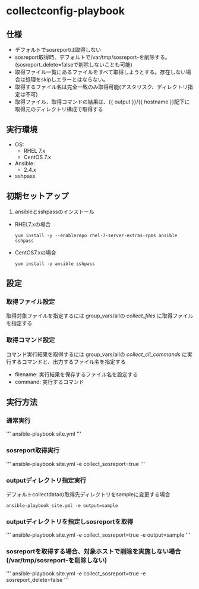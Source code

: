 # collectconfig-playbook

## 仕様

- デフォルトでsosreportは取得しない
- sosreport取得時、デフォルトで/var/tmp/sosreport-を削除する。(sosreport_delete=falseで削除しないことも可能)
- 取得ファイル一覧にあるファイルをすべて取得しようとする。存在しない場合は処理をskipしエラーとはならない。
- 取得するファイル名は完全一致のみ取得可能(アスタリスク、ディレクトリ指定は不可)
- 取得ファイル、取得コマンドの結果は、{{ output }}/{{ hostname }}配下に取得元のディレクトリ構成で取得する

## 実行環境

- OS:
  - RHEL 7.x
  - CentOS 7.x
- Ansible:
  - 2.4.x
- sshpass

## 初期セットアップ

1. ansibleとsshpassのインストール

  - RHEL7.xの場合
    ```
    yum install -y --enablerepo rhel-7-server-extras-rpms ansible sshpass
    ```

  - CentOS7.xの場合
    ```
    yum install -y ansible sshpass
    ```

## 設定

### 取得ファイル設定

取得対象ファイルを指定するには
group_vars/allの *collect_files* に取得ファイルを指定する

### 取得コマンド設定

コマンド実行結果を取得するには
group_vars/allの *collect_cli_commands* に実行するコマンドと、出力するファイル名を指定する

- filename: 実行結果を保存するファイル名を設定する
- command: 実行するコマンド

## 実行方法

### 通常実行

'''
ansible-playbook site.yml
'''

### sosreport取得実行

'''
ansible-playbook site.yml -e collect_sosreport=true
'''

### outputディレクトリ指定実行

デフォルトcollectdataの取得先ディレクトリをsampleに変更する場合

```
ansible-playbook site.yml -e output=sample
```

### outputディレクトリを指定しsosreportを取得

'''
ansible-playbook site.yml -e collect_sosreport=true -e output=sample
'''

### sosreportを取得する場合、対象ホストで削除を実施しない場合(/var/tmp/sosreport-を削除しない)

'''
ansible-playbook site.yml -e collect_sosreport=true -e sosreport_delete=false
'''

